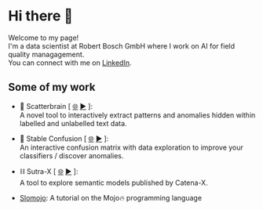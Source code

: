 # Hi there 👋

Welcome to my page!  
I'm a data scientist at Robert Bosch GmbH where I work on AI for field quality managagement.  
You can connect with me on [LinkedIn](https://www.linkedin.com/in/gautam-ethiraj/).

## Some of my work
- 🤯 Scatterbrain [ [🌐](https://scatterbrain.reaugment.ai/) [▶️](https://www.youtube.com/playlist?list=PLNF74JxX_bEH6ciEqG7pxSz_Hvw-KsJ-S) ]:  
  A novel tool to interactively extract patterns and anomalies hidden within labelled and unlabelled text data.  

- 🏇 Stable Confusion [ [🌐](https://stable-confusion.reaugment.ai/) [▶️](https://www.youtube.com/playlist?list=PLNF74JxX_bEH51P7bEF2k0mywrUCfYjYV) ]:  
  An interactive confusion matrix with data exploration to improve your classifiers / discover anomalies.

- ⛓️ Sutra-X [ [🌐](https://sutra-x.reaugment.ai/) [▶️](https://youtube.com/playlist?list=PLNF74JxX_bEHJeoD_-zYiip2RBg710kfR&si=m532z0Wjb_PWVZPC) ]:  
  A tool to explore semantic models published by Catena-X.
  
- [Slomojo](https://gautam-e.github.io/slomojo/): A tutorial on the Mojo🔥 programming language
<!--
**gautam-e/gautam-e** is a ✨ _special_ ✨ repository because its `README.md` (this file) appears on your GitHub profile.

Here are some ideas to get you started:

- 🔭 I’m currently working on ...
- 🌱 I’m currently learning ...
- 👯 I’m looking to collaborate on ...
- 🤔 I’m looking for help with ...
- 💬 Ask me about ...
- 📫 How to reach me: ...
- 😄 Pronouns: ...
- ⚡ Fun fact: ...
-->
